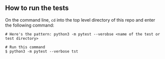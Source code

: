 ## How to run the tests

On the command line, `cd` into the top level directory of this repo and enter the following command:

``` 
# Here's the pattern: python3 -m pytest --verobse <name of the test or test directory>

# Run this command
$ python3 -m pytest --verbose tst 
```